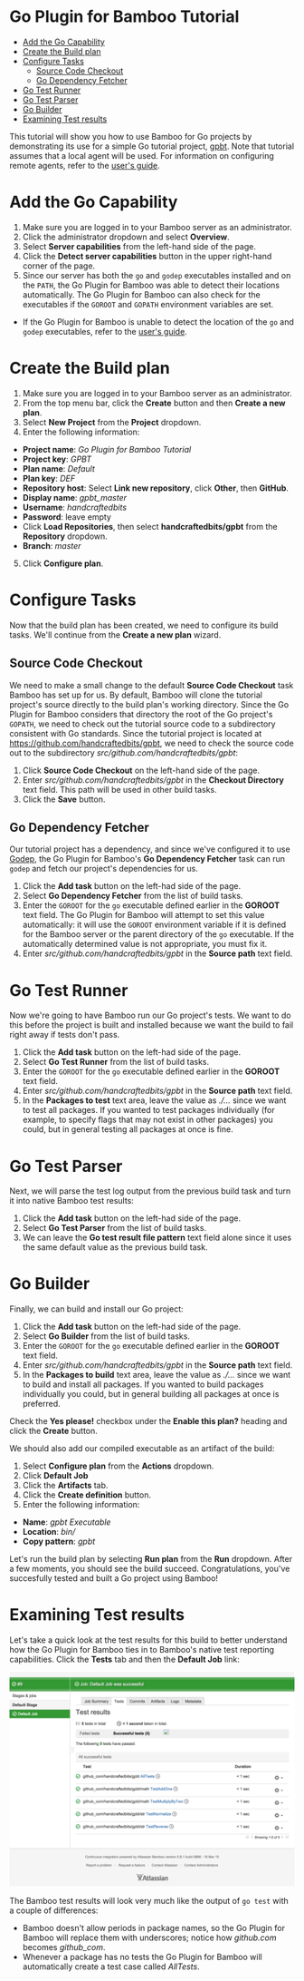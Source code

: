 # Go Plugin for Bamboo Tutorial

- [Add the Go Capability](#add-the-go-capability)
- [Create the Build plan](#create-the-build-plan)
- [Configure Tasks](#configure-tasks)
  - [Source Code Checkout](#source-code-checkout)
  - [Go Dependency Fetcher](#go-dependency-fetcher)
- [Go Test Runner](#go-test-runner)
- [Go Test Parser](#go-test-parser)
- [Go Builder](#go-builder)
- [Examining Test results](#examining-test-results)

This tutorial will show you how to use Bamboo for Go projects by demonstrating its use for a simple Go tutorial project,
[gpbt](https://github.com/handcraftedbits/gpbt).  Note that tutorial assumes that a local agent will be used.  For
information on configuring remote agents, refer to the [user's guide](guide.md).

# Add the Go Capability

1. Make sure you are logged in to your Bamboo server as an administrator.
2. Click the administrator dropdown and select **Overview**.
3. Select **Server capabilities** from the left-hand side of the page.
4. Click the **Detect server capabilities** button in the upper right-hand corner of the page.
5. Since our server has both the `go` and `godep` executables installed and on the `PATH`, the Go Plugin for Bamboo was
able to detect their locations automatically.  The Go Plugin for Bamboo can also check for the executables if the
`GOROOT` and `GOPATH` environment variables are set.
  * If the Go Plugin for Bamboo is unable to detect the location of the `go` and `godep` executables, refer to the
  [user's guide](guide.md#manual-configuration).

# Create the Build plan

1. Make sure you are logged in to your Bamboo server as an administrator.
2. From the top menu bar, click the **Create** button and then **Create a new plan**.
3. Select **New Project** from the **Project** dropdown.
4. Enter the following information:
  * **Project name**: _Go Plugin for Bamboo Tutorial_
  * **Project key**: _GPBT_
  * **Plan name**: _Default_
  * **Plan key**: _DEF_
  * **Repository host**: Select **Link new repository**, click **Other**, then **GitHub**.
  * **Display name**: _gpbt_master_
  * **Username**: _handcraftedbits_
  * **Password**: leave empty
  * Click **Load Repositories**, then select **handcraftedbits/gpbt** from the **Repository** dropdown.
  * **Branch**: _master_
5. Click **Configure plan**.

# Configure Tasks

Now that the build plan has been created, we need to configure its build tasks.  We'll continue from the **Create a new
plan** wizard.

## Source Code Checkout

We need to make a small change to the default **Source Code Checkout** task Bamboo has set up for us.  By default,
Bamboo will clone the tutorial project's source directly to the build plan's working directory.  Since the Go Plugin for
Bamboo considers that directory the root of the Go project's `GOPATH`, we need to check out the tutorial source code to
a subdirectory consistent with Go standards.  Since the tutorial project is located at
https://github.com/handcraftedbits/gpbt, we need to check the source code out to the subdirectory _src/github.com/handcraftedbits/gpbt_:

1. Click **Source Code Checkout** on the left-hand side of the page.
2. Enter _src/github.com/handcraftedbits/gpbt_ in the **Checkout Directory** text field.  This path will be used in
other build tasks.
3. Click the **Save** button.

## Go Dependency Fetcher

Our tutorial project has a dependency, and since we've configured it to use [Godep](https://github.com/tools/godep), the
Go Plugin for Bamboo's **Go Dependency Fetcher** task can run `godep` and fetch our project's dependencies for us.

1. Click the **Add task** button on the left-had side of the page.
2. Select **Go Dependency Fetcher** from the list of build tasks.
3. Enter the `GOROOT` for the `go` executable defined earlier in the **GOROOT** text field.  The Go Plugin for Bamboo
will attempt to set this value automatically: it will use the `GOROOT` environment variable if it is defined for the
Bamboo server or the parent directory of the `go` executable.  If the automatically determined value is not appropriate,
you must fix it.
4. Enter _src/github.com/handcraftedbits/gpbt_ in the **Source path** text field.

# Go Test Runner

Now we're going to have Bamboo run our Go project's tests.  We want to do this before the project is built and installed
because we want the build to fail right away if tests don't pass.

1. Click the **Add task** button on the left-had side of the page.
2. Select **Go Test Runner** from the list of build tasks.
3. Enter the `GOROOT` for the `go` executable defined earlier in the **GOROOT** text field.
4. Enter _src/github.com/handcraftedbits/gpbt_ in the **Source path** text field.
5. In the **Packages to test** text area, leave the value as _./..._ since we want to test all packages.  If you wanted
to test packages individually (for example, to specify flags that may not exist in other packages) you could, but in
general testing all packages at once is fine.

# Go Test Parser

Next, we will parse the test log output from the previous build task and turn it into native Bamboo test results:

1. Click the **Add task** button on the left-had side of the page.
2. Select **Go Test Parser** from the list of build tasks.
3. We can leave the **Go test result file pattern** text field alone since it uses the same default value as the
previous build task.

# Go Builder

Finally, we can build and install our Go project:

1. Click the **Add task** button on the left-had side of the page.
2. Select **Go Builder** from the list of build tasks.
3. Enter the `GOROOT` for the `go` executable defined earlier in the **GOROOT** text field.
4. Enter _src/github.com/handcraftedbits/gpbt_ in the **Source path** text field.
5. In the **Packages to build** text area, leave the value as _./..._ since we want to build and install all packages.
If you wanted to build packages individually you could, but in general building all packages at once is preferred.

Check the **Yes please!** checkbox under the **Enable this plan?** heading and click the **Create** button.

We should also add our compiled executable as an artifact of the build:

1. Select **Configure plan** from the **Actions** dropdown.
2. Click **Default Job**
3. Click the **Artifacts** tab.
4. Click the **Create definition** button.
5. Enter the following information:
  * **Name**: _gpbt Executable_
  * **Location**: _bin/_
  * **Copy pattern**: _gpbt_

Let's run the build plan by selecting **Run plan** from the **Run** dropdown.  After a few moments, you should see the
build succeed.  Congratulations, you've succesfully tested and built a Go project using Bamboo!

# Examining Test results

Let's take a quick look at the test results for this build to better understand how the Go Plugin for Bamboo ties in to
Bamboo's native test reporting capabilities.  Click the **Tests** tab and then the **Default Job** link:

![Go test results](images/testresults.png)

The Bamboo test results will look very much like the output of `go test` with a couple of differences:

* Bamboo doesn't allow periods in package names, so the Go Plugin for Bamboo will replace them with underscores; notice
how _github.com_ becomes _github_com_.
* Whenever a package has no tests the Go Plugin for Bamboo will automatically create a test case called _AllTests_.
